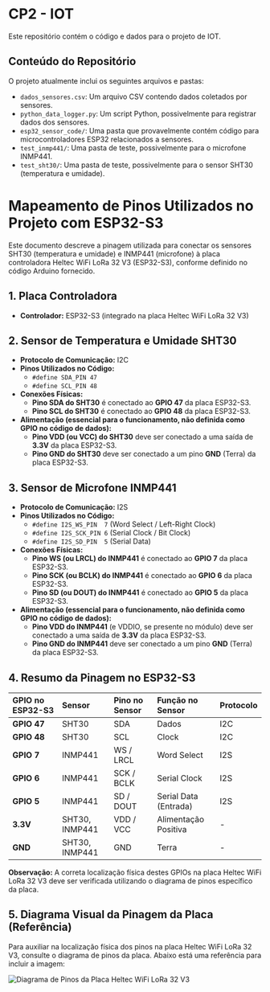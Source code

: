 
# CP2 - IOT

Este repositório contém o código e dados para o projeto de IOT.

## Conteúdo do Repositório

O projeto atualmente inclui os seguintes arquivos e pastas:

* `dados_sensores.csv`: Um arquivo CSV contendo dados coletados por sensores.
* `python_data_logger.py`: Um script Python, possivelmente para registrar dados dos sensores.
* `esp32_sensor_code/`: Uma pasta que provavelmente contém código para microcontroladores ESP32 relacionados a sensores.
* `test_inmp441/`: Uma pasta de teste, possivelmente para o microfone INMP441.
* `test_sht30/`: Uma pasta de teste, possivelmente para o sensor SHT30 (temperatura e umidade).


# Mapeamento de Pinos Utilizados no Projeto com ESP32-S3

Este documento descreve a pinagem utilizada para conectar os sensores SHT30 (temperatura e umidade) e INMP441 (microfone) à placa controladora Heltec WiFi LoRa 32 V3 (ESP32-S3), conforme definido no código Arduino fornecido.

## 1. Placa Controladora

* **Controlador:** ESP32-S3 (integrado na placa Heltec WiFi LoRa 32 V3)

## 2. Sensor de Temperatura e Umidade SHT30

* **Protocolo de Comunicação:** I2C
* **Pinos Utilizados no Código:**
    * `#define SDA_PIN 47`
    * `#define SCL_PIN 48`
* **Conexões Físicas:**
    * **Pino SDA do SHT30** é conectado ao **GPIO 47** da placa ESP32-S3.
    * **Pino SCL do SHT30** é conectado ao **GPIO 48** da placa ESP32-S3.
* **Alimentação (essencial para o funcionamento, não definida como GPIO no código de dados):**
    * **Pino VDD (ou VCC) do SHT30** deve ser conectado a uma saída de **3.3V** da placa ESP32-S3.
    * **Pino GND do SHT30** deve ser conectado a um pino **GND** (Terra) da placa ESP32-S3.

## 3. Sensor de Microfone INMP441

* **Protocolo de Comunicação:** I2S
* **Pinos Utilizados no Código:**
    * `#define I2S_WS_PIN  7`  (Word Select / Left-Right Clock)
    * `#define I2S_SCK_PIN 6`  (Serial Clock / Bit Clock)
    * `#define I2S_SD_PIN  5`  (Serial Data)
* **Conexões Físicas:**
    * **Pino WS (ou LRCL) do INMP441** é conectado ao **GPIO 7** da placa ESP32-S3.
    * **Pino SCK (ou BCLK) do INMP441** é conectado ao **GPIO 6** da placa ESP32-S3.
    * **Pino SD (ou DOUT) do INMP441** é conectado ao **GPIO 5** da placa ESP32-S3.
* **Alimentação (essencial para o funcionamento, não definida como GPIO no código de dados):**
    * **Pino VDD do INMP441** (e VDDIO, se presente no módulo) deve ser conectado a uma saída de **3.3V** da placa ESP32-S3.
    * **Pino GND do INMP441** deve ser conectado a um pino **GND** (Terra) da placa ESP32-S3.

## 4. Resumo da Pinagem no ESP32-S3

| GPIO no ESP32-S3 | Sensor        | Pino no Sensor | Função no Sensor     | Protocolo |
| :--------------- | :------------ | :------------- | :------------------- | :-------- |
| **GPIO 47** | SHT30         | SDA            | Dados                | I2C       |
| **GPIO 48** | SHT30         | SCL            | Clock                | I2C       |
| **GPIO 7** | INMP441       | WS / LRCL      | Word Select          | I2S       |
| **GPIO 6** | INMP441       | SCK / BCLK     | Serial Clock         | I2S       |
| **GPIO 5** | INMP441       | SD / DOUT      | Serial Data (Entrada)| I2S       |
| **3.3V** | SHT30, INMP441| VDD / VCC      | Alimentação Positiva | -         |
| **GND** | SHT30, INMP441| GND            | Terra                | -         |

**Observação:** A correta localização física destes GPIOs na placa Heltec WiFi LoRa 32 V3 deve ser verificada utilizando o diagrama de pinos específico da placa.

## 5. Diagrama Visual da Pinagem da Placa (Referência)

Para auxiliar na localização física dos pinos na placa Heltec WiFi LoRa 32 V3, consulte o diagrama de pinos da placa. Abaixo está uma referência para incluir a imagem:

![Diagrama de Pinos da Placa Heltec WiFi LoRa 32 V3](C:\Users\Paulin\Desktop\FIAP\IOT\img\pin.png)


